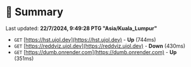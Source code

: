 # 📖 Summary
Last updated: **22/7/2024, 9:49:28 PTG "Asia/Kuala_Lumpur"**

- `GET` [https://hst.ujol.dev](https://hst.ujol.dev) - **Up** (744ms)
- `GET` [https://reddviz.ujol.dev](https://reddviz.ujol.dev) - **Down** (430ms)
- `GET` [https://dumb.onrender.com](https://dumb.onrender.com) - **Up** (351ms)
